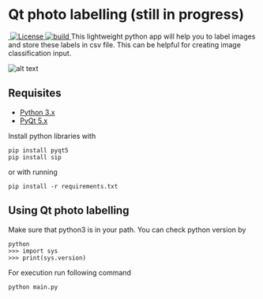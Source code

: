 Qt photo labelling (still in progress)
==============
  <a href="https://github.com/Suremotoo/e-tools">
​    <img src="https://img.shields.io/github/license/detrin/qt-photo-labelling.svg" alt="License">
  </a> 
  <a href="https://github.com/Suremotoo/e-tools">
​    <img src="https://img.shields.io/travis/detrin/qt-photo-labelling.svg" alt="build">
  </a>
<!-- 
  <a href="https://github.com/Suremotoo/e-tools">
​    <img src="https://img.shields.io/badge/platform-MacOS%7CWindows%7CLinux-orange.svg" alt="platform">
  </a>
  <a href="https://github.com/Suremotoo/e-tools">
​    <img src="https://img.shields.io/github/downloads/detrin/qt-photo-labelling/total.svg" alt="total download">
  </a>
  <a href="https://github.com/Suremotoo/e-tools">
​    <img src="https://img.shields.io/github/languages/code-size/detrin/qt-photo-labelling.svg" alt="code size">
  </a>
 -->
This lightweight python app will help you to label images and store these labels in csv file. This can be helpful for creating image classification input.

![alt text](https://s0.gifyu.com/images/ezgif-5-8ae94797e3bc.gif)

## Requisites
- [Python 3.x](https://www.python.org "Python Homepage")
- [PyQt 5.x](http://www.riverbankcomputing.co.uk/software/pyqt/download5 "PyQt5 Homepage")

Install python libraries with
```
pip install pyqt5
pip install sip
```
or with running 
```
pip install -r requirements.txt
```

## Using Qt photo labelling
Make sure that python3 is in your path. You can check python version by
```
python
>>> import sys
>>> print(sys.version)
```
For execution run following command
```
python main.py
```
